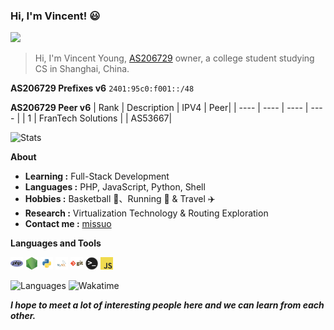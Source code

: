 ### Hi, I'm Vincent! 😃

![](https://profile-counter.glitch.me/missuo/count.svg)

> Hi, I'm Vincent Young, [AS206729](https://bgp.he.net/AS206729) owner, a college student studying CS in Shanghai, China.

**AS206729 Prefixes v6** 
`2401:95c0:f001::/48`

**AS206729 Peer v6**
|  Rank   | Description  | IPV4 | Peer|
|  ----  | ----  | ---- | ---- |
| 1  | FranTech Solutions | | AS53667|



![Stats](https://github-readme-stats.vercel.app/api?username=missuo&count_private=true&show_icons=true&theme=material-palenight&include_all_commits=true)

**About**

-  **Learning :** Full-Stack Development 
-  **Languages :** PHP, JavaScript, Python, Shell
-  **Hobbies :** Basketball :basketball:、Running :running: & Travel :airplane: 
-  **Research :** Virtualization Technology & Routing Exploration
-  **Contact me :** [missuo](https://t.me/missuo)

**Languages and Tools**

<code><img height="20" src="https://raw.githubusercontent.com/github/explore/80688e429a7d4ef2fca1e82350fe8e3517d3494d/topics/php/php.png"></code>
<code><img height="20" src="https://raw.githubusercontent.com/github/explore/80688e429a7d4ef2fca1e82350fe8e3517d3494d/topics/nodejs/nodejs.png"></code>
<code><img height="20" src="https://raw.githubusercontent.com/github/explore/80688e429a7d4ef2fca1e82350fe8e3517d3494d/topics/python/python.png"></code>
<code><img height="20" src="https://raw.githubusercontent.com/github/explore/80688e429a7d4ef2fca1e82350fe8e3517d3494d/topics/mysql/mysql.png"></code>
<code><img height="20" src="https://raw.githubusercontent.com/github/explore/80688e429a7d4ef2fca1e82350fe8e3517d3494d/topics/git/git.png"></code>
<code><img height="20" src="https://raw.githubusercontent.com/github/explore/80688e429a7d4ef2fca1e82350fe8e3517d3494d/topics/terminal/terminal.png"></code>
<code><img height="20" src="https://raw.githubusercontent.com/github/explore/80688e429a7d4ef2fca1e82350fe8e3517d3494d/topics/javascript/javascript.png"></code>

![Languages](https://github-readme-stats.vercel.app/api/top-langs/?username=missuo&&show_icons=true&hide_border=true&theme=material-palenight&langs_count=8&exclude_repo=JD)
![Wakatime](https://github-readme-stats.vercel.app/api/wakatime?username=missuo&layout=compact&theme=material-palenight&hide_border=true)

<em><b>I hope to meet a lot of interesting people here and we can learn from each other.</b></em>
